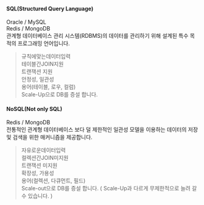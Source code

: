 #### SQL(Structured Query Language)
Oracle / MySQL<br>
Redis / MongoDB<br>
관계형 데이터베이스 관리 시스템(RDBMS)의 데이터를 관리하기 위해 설계된 특수 목적의 프로그래밍 언어입니다.
> 규칙에맞는데이터입력<br>
> 테이블간JOIN지원<br>
> 트랜잭션 지원<br>
> 안정성, 일관성<br>
> 용어(테이블, 로우, 컬럼)<br>
> Scale-Up으로 DB를 증설 합니다.<br>

#### NoSQL(Not only SQL)
Redis / MongoDB<br>
전통적인 관계형 데이터베이스 보다 덜 제한적인 일관성 모델을 이용하는 데이터의 저장 및 검색을 위한 매커니즘을 제공합니다.
> 자유로운데이터입력<br>
> 컬렉션간JOIN미지원<br>
> 트랜잭션 미지원<br>
> 확장성, 가용성<br>
> 용어(컬렉션, 다큐먼트, 필드)<br>
> Scale-out으로 DB를 증설 합니다. ( Scale-Up과 다르게 무제한적으로 늘려 갈 수 있습니다. )